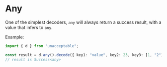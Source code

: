 # Any

One of the simplest decoders, `any` will always return a success result, with a value that infers to `any`.

Example:

```ts
import { d } from "unacceptable";

const result = d.any().decode({ key1: "value", key2: 23, key3: [1, "2"] });
// result is Success<any>
```
